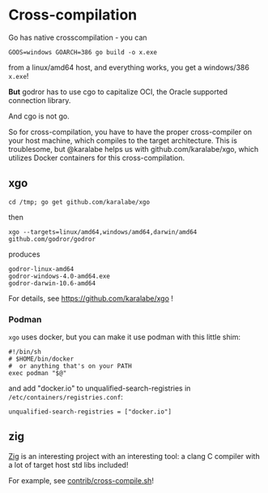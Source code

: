 # Cross-compilation
Go has native crosscompilation - you can 

    GOOS=windows GOARCH=386 go build -o x.exe

from a linux/amd64 host, and everything works, you get a windows/386 `x.exe`!

**But** godror has to use cgo to capitalize OCI, the Oracle supported connection library.

And cgo is not go.

So for cross-compilation, you have to have the proper cross-compiler on your host machine,
which compiles to the target architecture.
This is troublesome, but @karalabe helps us with github.com/karalabe/xgo, 
which utilizes Docker containers for this cross-compilation.

## xgo

	cd /tmp; go get github.com/karalabe/xgo

then

	xgo --targets=linux/amd64,windows/amd64,darwin/amd64 github.com/godror/godror

produces

    godror-linux-amd64
	godror-windows-4.0-amd64.exe
	godror-darwin-10.6-amd64

For details, see https://github.com/karalabe/xgo !

### Podman
`xgo` uses docker, but you can make it use podman with this little shim:

	#!/bin/sh
	# $HOME/bin/docker
	#  or anything that's on your PATH
	exec podman "$@"

and add "docker.io" to unqualified-search-registries in `/etc/containers/registries.conf`:

    unqualified-search-registries = ["docker.io"]


## zig
[Zig](https://ziglang.org) is an interesting project with an interesting tool: a clang C compiler
with a lot of target host std libs included!

For example, see [contrib/cross-compile.sh](../contrib/cross-compile.sh)!
	
